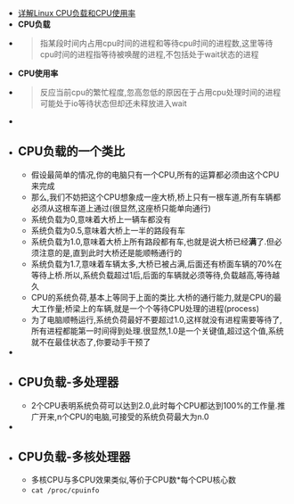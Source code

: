 - [详解Linux CPU负载和CPU使用率](https://cloud.tencent.com/developer/article/1722207)
- **CPU负载**
- > 指某段时间内占用cpu时间的进程和等待cpu时间的进程数,这里等待cpu时间的进程指等待被唤醒的进程,不包括处于wait状态的进程
- **CPU使用率**
- > 反应当前cpu的繁忙程度,忽高忽低的原因在于占用cpu处理时间的进程可能处于io等待状态但却还未释放进入wait
-
- ## CPU负载的一个类比
	- 假设最简单的情况,你的电脑只有一个CPU,所有的运算都必须由这个CPU来完成
	- 那么,我们不妨把这个CPU想象成一座大桥,桥上只有一根车道,所有车辆都必须从这根车道上通过(很显然,这座桥只能单向通行)
	- 系统负载为0,意味着大桥上一辆车都没有
	- 系统负载为0.5,意味着大桥上一半的路段有车
	- 系统负载为1.0,意味着大桥上所有路段都有车,也就是说大桥已经**满**了.但必须注意的是,直到此时大桥还是能顺畅通行的
	- 系统负载为1.7,意味着车辆太多,大桥已被占满,后面还有桥面车辆的70%在等待上桥.所以,系统负载超过1后,后面的车辆就必须等待,负载越高,等待越久
	- CPU的系统负荷,基本上等同于上面的类比.大桥的通行能力,就是CPU的最大工作量;桥梁上的车辆,就是一个个等待CPU处理的进程(process)
	- 为了电脑顺畅运行,系统负荷最好不要超过1.0,这样就没有进程需要等待了,所有进程都能第一时间得到处理.很显然,1.0是一个关键值,超过这个值,系统就不在最佳状态了,你要动手干预了
-
- ## CPU负载-多处理器
	- 2个CPU表明系统负荷可以达到2.0,此时每个CPU都达到100%的工作量.推广开来,n个CPU的电脑,可接受的系统负荷最大为n.0
-
- ## CPU负载-多核处理器
	- 多核CPU与多CPU效果类似,等价于CPU数*每个CPU核心数
	- `cat /proc/cpuinfo`